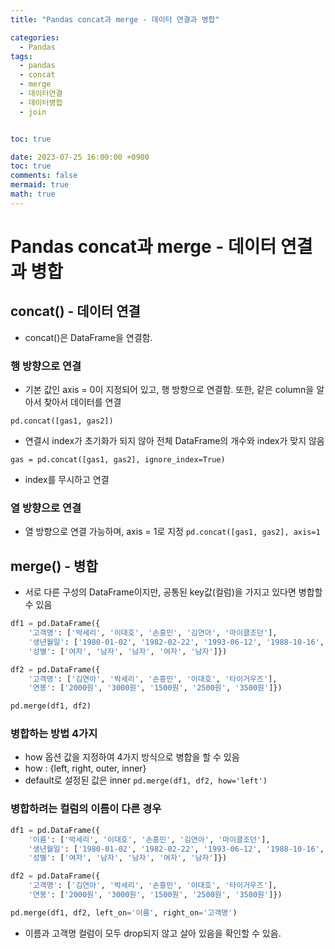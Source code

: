 ```yaml
---
title: "Pandas concat과 merge - 데이터 연결과 병합"

categories:
  - Pandas
tags:
  - pandas
  - concat
  - merge
  - 데이터연결
  - 데이터병합
  - join


toc: true

date: 2023-07-25 16:00:00 +0900
toc: true
comments: false
mermaid: true
math: true
---
```


# Pandas concat과 merge - 데이터 연결과 병합

## concat() - 데이터 연결
- concat()은 DataFrame을 연결함.

### 행 방향으로 연결
- 기본 값인 axis = 0이 지정되어 있고, 행 방향으로 연결함. 또한, 같은 column을 알아서 찾아서 데이터를 연결

`pd.concat([gas1, gas2])`

- 연결시 index가 초기화가 되지 않아 전체 DataFrame의 개수와 index가 맞지 않음

`gas = pd.concat([gas1, gas2], ignore_index=True)`

- index를 무시하고 연결

### 열 방향으로 연결
- 열 방향으로 연결 가능하며, axis = 1로 지정
`pd.concat([gas1, gas2], axis=1`

## merge() - 병합
- 서로 다른 구성의 DataFrame이지만, 공통된 key값(컬럼)을 가지고 있다면 병합할 수 있음
```python
df1 = pd.DataFrame({
    '고객명': ['박세리', '이대호', '손흥민', '김연아', '마이클조던'],
    '생년월일': ['1980-01-02', '1982-02-22', '1993-06-12', '1988-10-16', '1970-03-03'],
    '성별': ['여자', '남자', '남자', '여자', '남자']})

df2 = pd.DataFrame({
    '고객명': ['김연아', '박세리', '손흥민', '이대호', '타이거우즈'],
    '연봉': ['2000원', '3000원', '1500원', '2500원', '3500원']})

pd.merge(df1, df2)
```

### 병합하는 방법 4가지
- how 옵션 값을 지정하여 4가지 방식으로 병합을 할 수 있음
- how : {left, right, outer, inner}
- default로 설정된 값은 inner
`pd.merge(df1, df2, how='left')`

### 병합하려는 컬럼의 이름이 다른 경우
```python
df1 = pd.DataFrame({
    '이름': ['박세리', '이대호', '손흥민', '김연아', '마이클조던'],
    '생년월일': ['1980-01-02', '1982-02-22', '1993-06-12', '1988-10-16', '1970-03-03'],
    '성별': ['여자', '남자', '남자', '여자', '남자']})

df2 = pd.DataFrame({
    '고객명': ['김연아', '박세리', '손흥민', '이대호', '타이거우즈'],
    '연봉': ['2000원', '3000원', '1500원', '2500원', '3500원']})

pd.merge(df1, df2, left_on='이름', right_on='고객명')
```

- 이름과 고객명 컬럼이 모두 drop되지 않고 살아 있음을 확인할 수 있음.
